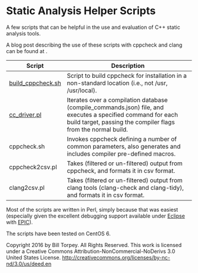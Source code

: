 # Static Analysis Helper Scripts
A few scripts that can be helpful in the use and evaluation of C++ static analysis tools.

A blog post describing the use of these scripts with cppcheck and clang can be found at [](http://btorpey.github.io/blog/2015/10/13/remote-scripting-with-bash-and-ssh/).

Script  | Description
------------- | -------------
[build_cppcheck.sh](build_cppcheck.sh.md) | Script to build cppcheck for installation in a non-standard location (i.e., not /usr, /usr/local).
[cc_driver.pl](cc_driver.pl.md)  | Iterates over a compilation database (compile_commands.json) file, and executes a specified command for each build target, passing the compiler flags from the normal build.
cppcheck.sh | Invokes cppcheck defining a number of common parameters, also generates and includes compiler pre-defined macros.
cppcheck2csv.pl  | Takes (filtered or un-filtered) output from cppcheck, and formats it in csv format.
clang2csv.pl  | Takes (filtered or un-filtered) output from clang tools (clang-check and clang-tidy), and formats it in csv format.

Most of the scripts are written in Perl, simply because that was easiest (especially given the excellent debugging support available under [Eclipse](https://eclipse.org/) with [EPIC](http://www.epic-ide.org/)).

The scripts have been tested on CentOS 6.

Copyright 2016 by Bill Torpey. All Rights Reserved.
This work is licensed under a Creative Commons Attribution-NonCommercial-NoDerivs 3.0 United States License. <http://creativecommons.org/licenses/by-nc-nd/3.0/us/deed.en>



